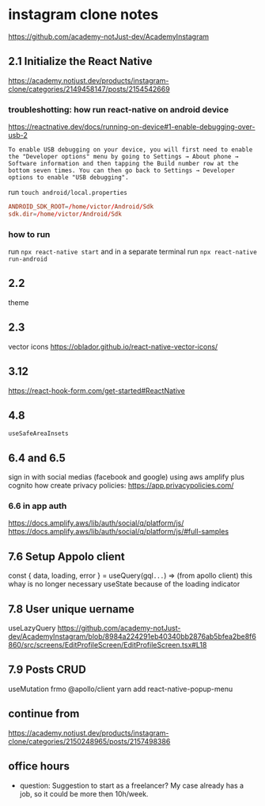 # instagram clone notes

https://github.com/academy-notJust-dev/AcademyInstagram

## 2.1 Initialize the React Native

https://academy.notjust.dev/products/instagram-clone/categories/2149458147/posts/2154542669

### troubleshotting: how run react-native on android device

https://reactnative.dev/docs/running-on-device#1-enable-debugging-over-usb-2

```text
To enable USB debugging on your device, you will first need to enable the "Developer options" menu by going to Settings → About phone → Software information and then tapping the Build number row at the bottom seven times. You can then go back to Settings → Developer options to enable "USB debugging".
```

run `touch android/local.properties`

```conf
ANDROID_SDK_ROOT=/home/victor/Android/Sdk
sdk.dir=/home/victor/Android/Sdk
```

### how to run

run `npx react-native start` and in a separate terminal run `npx react-native run-android`

## 2.2

theme

## 2.3

vector icons
https://oblador.github.io/react-native-vector-icons/

## 3.12

https://react-hook-form.com/get-started#ReactNative

## 4.8

`useSafeAreaInsets`

## 6.4 and 6.5

sign in with social medias (facebook and google) using aws amplify plus cognito
how create privacy policies: https://app.privacypolicies.com/

### 6.6 in app auth

https://docs.amplify.aws/lib/auth/social/q/platform/js/
https://docs.amplify.aws/lib/auth/social/q/platform/js/#full-samples

## 7.6 Setup Appolo client

const { data, loading, error } = useQuery(gql`...`) => (from apollo client) this whay is no longer necessary useState because of the loading indicator

## 7.8 User unique uername

useLazyQuery https://github.com/academy-notJust-dev/AcademyInstagram/blob/8984a224291eb40340bb2876ab5bfea2be8f6860/src/screens/EditProfileScreen/EditProfileScreen.tsx#L18

## 7.9 Posts CRUD

useMutation frmo @apollo/client
yarn add react-native-popup-menu

## continue from

https://academy.notjust.dev/products/instagram-clone/categories/2150248965/posts/2157498386

## office hours

- question: Suggestion to start as a freelancer? My case already has a job, so it could be more then 10h/week.
